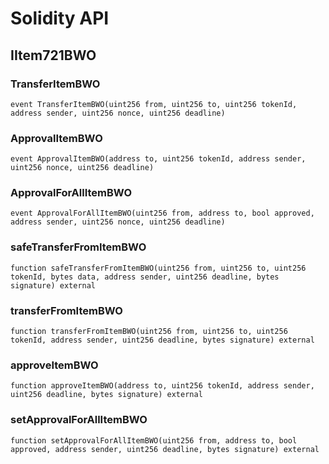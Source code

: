 # Solidity API

## IItem721BWO

### TransferItemBWO

```solidity
event TransferItemBWO(uint256 from, uint256 to, uint256 tokenId, address sender, uint256 nonce, uint256 deadline)
```

### ApprovalItemBWO

```solidity
event ApprovalItemBWO(address to, uint256 tokenId, address sender, uint256 nonce, uint256 deadline)
```

### ApprovalForAllItemBWO

```solidity
event ApprovalForAllItemBWO(uint256 from, address to, bool approved, address sender, uint256 nonce, uint256 deadline)
```

### safeTransferFromItemBWO

```solidity
function safeTransferFromItemBWO(uint256 from, uint256 to, uint256 tokenId, bytes data, address sender, uint256 deadline, bytes signature) external
```

### transferFromItemBWO

```solidity
function transferFromItemBWO(uint256 from, uint256 to, uint256 tokenId, address sender, uint256 deadline, bytes signature) external
```

### approveItemBWO

```solidity
function approveItemBWO(address to, uint256 tokenId, address sender, uint256 deadline, bytes signature) external
```

### setApprovalForAllItemBWO

```solidity
function setApprovalForAllItemBWO(uint256 from, address to, bool approved, address sender, uint256 deadline, bytes signature) external
```

